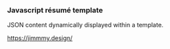 
### Javascript résumé template

JSON content dynamically displayed within a template.

https://jimmmy.design/

